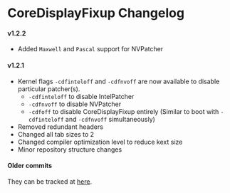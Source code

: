 CoreDisplayFixup Changelog
============================
#### v1.2.2
- Added ``Maxwell`` and ``Pascal`` support for NVPatcher

#### v1.2.1
- Kernel flags `-cdfinteloff` and `-cdfnvoff` are now available to disable particular patcher(s).
  - `-cdfinteloff` to disable IntelPatcher
  - `-cdfnvoff` to disable NVPatcher
  - `-cdfoff` to disable CoreDisplayFixup entirely (Similar to boot with `-cdfinteloff` and `-cdfnvoff` simultaneously)
- Removed redundant headers
- Changed all tab sizes to 2
- Changed compiler optimization level to reduce kext size
- Minor repository structure changes


#### Older commits
They can be tracked at [here](https://github.com/PMheart/CoreDisplayFixup/commits).
